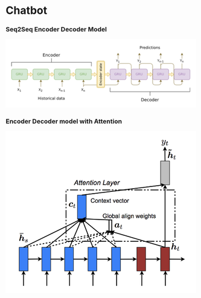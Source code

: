 # Chatbot



### Seq2Seq Encoder Decoder Model

![10](./img/10.png)

### Encoder Decoder model with Attention

![11](./img/11.png)
